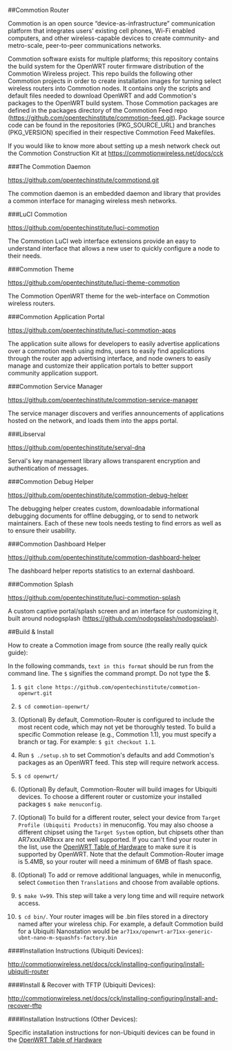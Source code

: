 ##Commotion Router

Commotion is an open source “device-as-infrastructure” communication platform that integrates users’ existing cell phones, Wi-Fi enabled computers, and other wireless-capable devices to create community- and metro-scale, peer-to-peer communications networks.

Commotion software exists for multiple platforms; this repository contains the build system for the OpenWRT router firmware distribution of the Commotion Wireless project. This repo builds the following other Commotion projects in order to create installation images for turning select wireless routers into Commotion nodes. It contains only the scripts and default files needed to download OpenWRT and add Commotion's packages to the OpenWRT build system. Those Commotion packages are defined in the packages directory of the Commotion Feed repo (https://github.com/opentechinstitute/commotion-feed.git). Package source code can be found in the repositories (PKG_SOURCE_URL) and branches (PKG_VERSION) specified in their respective Commotion Feed Makefiles.

If you would like to know more about setting up a mesh network check out the Commotion Construction Kit at https://commotionwireless.net/docs/cck

###The Commotion Daemon

https://github.com/opentechinstitute/commotiond.git

The commotion daemon is an embedded daemon and library that provides a common interface for managing wireless mesh networks. 

###LuCI Commotion

https://github.com/opentechinstitute/luci-commotion

The Commotion LuCI web interface extensions provide an easy to understand interface that allows a new user to quickly configure a node to their needs. 

###Commotion Theme

https://github.com/opentechinstitute/luci-theme-commotion

The Commotion OpenWRT theme for the web-interface on Commotion wireless routers.

###Commotion Application Portal

https://github.com/opentechinstitute/luci-commotion-apps

The application suite allows for developers to easily advertise applications over a commotion mesh using mdns, users to easily find applications through the router app advertising interface, and node owners to easily manage and customize their application portals to better support community application support. 

###Commotion Service Manager

https://github.com/opentechinstitute/commotion-service-manager

The service manager discovers and verifies announcements of applications hosted on the network, and loads them into the apps portal.

###Libserval

https://github.com/opentechinstitute/serval-dna

Serval's key management library allows transparent encryption and authentication of messages.

###Commotion Debug Helper

https://github.com/opentechinstitute/commotion-debug-helper

The debugging helper creates custom, downloadable informational debugging documents for offline debugging, or to send to network maintainers. Each of these new tools needs testing to find errors as well as to ensure their usability.

###Commotion Dashboard Helper

https://github.com/opentechinstitute/commotion-dashboard-helper

The dashboard helper reports statistics to an external dashboard. 

###Commotion Splash

https://github.com/opentechinstitute/luci-commotion-splash

A custom captive portal/splash screen and an interface for customizing it, built around nodogsplash (https://github.com/nodogsplash/nodogsplash).


##Build & Install
                                                         
How to create a Commotion image from source (the really really quick guide):

In the following commands, `text in this format` should be run from the command line. The `$` signifies the command prompt. Do not type the $.

1. `$ git clone https://github.com/opentechinstitute/commotion-openwrt.git`

2. `$ cd commotion-openwrt/`

3. (Optional) By default, Commotion-Router is configured to include the most recent code, which may not yet be thoroughly tested. To build a specific Commotion release (e.g., Commotion 1.1), you must specify a branch or tag. For example: `$ git checkout 1.1`.

4. Run `$ ./setup.sh` to set Commotion's defaults and add Commotion's packages as an OpenWRT feed. This step will require network access.

5. `$ cd openwrt/`

6. (Optional) By default, Commotion-Router will build images for Ubiquiti devices. To choose a different router or customize your installed packages `$ make menuconfig`.

7. (Optional) To build for a different router, select your device from `Target Profile (Ubiquiti Products)` in menuconfig. You may also choose a different chipset using the `Target System` option, but chipsets other than AR7xxx/AR9xxx are not well supported. If you can't find your router in the list, use the [OpenWRT Table of Hardware](http://wiki.openwrt.org/toh/start) to make sure it is supported by OpenWRT. Note that the default Commotion-Router image is 5.4MB, so your router will need a minimum of 6MB of flash space.

8. (Optional) To add or remove additional languages, while in menuconfig, select `Commotion` then `Translations` and choose from available options. 

9. `$ make V=99`. This step will take a very long time and will require network access.

10. `$ cd bin/`. Your router images will be .bin files stored in a directory named after your wireless chip. For example, a default Commotion build for a Ubiquiti Nanostation would be `ar71xx/openwrt-ar71xx-generic-ubnt-nano-m-squashfs-factory.bin`


####Installation Instructions (Ubiquiti Devices):

http://commotionwireless.net/docs/cck/installing-configuring/install-ubiquiti-router

####Install & Recover with TFTP (Ubiquiti Devices):

http://commotionwireless.net/docs/cck/installing-configuring/install-and-recover-tftp

####Installation Instructions (Other Devices):

Specific installation instructions for non-Ubiquiti devices can be found in the [OpenWRT Table of Hardware](http://wiki.openwrt.org/toh/start)
